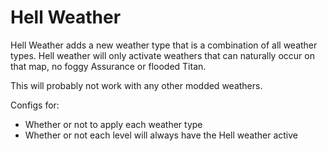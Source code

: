 # Hell Weather

Hell Weather adds a new weather type that is a combination of all weather types. Hell weather will only activate weathers that can naturally occur on that map, no foggy Assurance or flooded Titan.

This will probably not work with any other modded weathers.

Configs for:

- Whether or not to apply each weather type
- Whether or not each level will always have the Hell weather active
